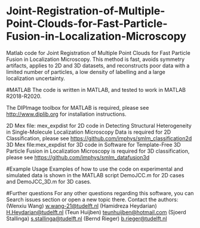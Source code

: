 # Joint-Registration-of-Multiple-Point-Clouds-for-Fast-Particle-Fusion-in-Localization-Microscopy
Matlab code for Joint Registration of Multiple Point Clouds for Fast Particle Fusion in Localization Microscopy.
This method is fast, avoids symmetry artifacts, applies to 2D and 3D datasets, and reconstructs poor data with a limited number of particles, a low density of labelling and a large localization uncertainty.

#MATLAB
The code is written in MATLAB, and tested to work in MATLAB R2018-R2020.

The DIPImage toolbox for MATLAB is required, please see http://www.diplib.org for installation instructions.


2D Mex file: mex_expdist for 2D code in Detecting Structural Heterogeneity in Single-Molecule Localization Microscopy Data is required for 2D Classification, please see https://github.com/imphys/smlm_classification2d
3D Mex file:mex_expdist for 3D code in Software for Template-Free 3D Particle Fusion in Localization Microscopy is required for 3D classification, please see https://github.com/imphys/smlm_datafusion3d

#Example Usage
Examples of how to use the code on experimental and simulated data is shown in the MATLAB script DemoJCC.m for 2D cases and DemoJCC_3D.m for 3D cases.

#Further questions
For any other questions regarding this software, you can
Search issues section or open a new topic there.
Contact the authors: 
(Wenxiu Wang) w.wang-21@tudelft.nl
(Hamidreza Heydarian) H.Heydarian@tudelft.nl
(Teun Huijben) teunhuijben@hotmail.com
(Sjoerd Stallinga) s.stallinga@tudelft.nl
(Bernd Rieger) b.rieger@tudelft.nl
